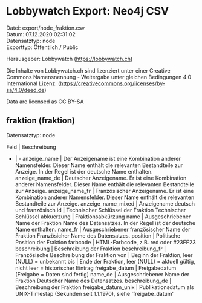 Lobbywatch Export: Neo4j CSV
============================

Datei: export/node_fraktion.csv  
Datum: 07.12.2020 02:31:02  
Datensatztyp: node  
Exporttyp: Öffentlich / Public  

Herausgeber: Lobbywatch (https://lobbywatch.ch)  

Die Inhalte von Lobbywatch.ch sind lizenziert unter einer Creative Commons Namensnennung - Weitergabe unter gleichen Bedingungen 4.0 International Lizenz. (https://creativecommons.org/licenses/by-sa/4.0/deed.de)

Data are licensed as CC BY-SA


## fraktion (fraktion)

Datensatztyp: node

Feld | Beschreibung
- | -
anzeige_name | Der Anzeigename ist eine Kombination anderer Namensfelder. Dieser Name enthält die relevanten Bestandteile zur Anzeige. In der Regel ist der deutsche Name enthalten.
anzeige_name_de | Deutscher Anzeigename. Er ist eine Kombination anderer Namensfelder. Dieser Name enthält die relevanten Bestandteile zur Anzeige.
anzeige_name_fr | Französischer Anzeigename. Er ist eine Kombination anderer Namensfelder. Dieser Name enthält die relevanten Bestandteile zur Anzeige.
anzeige_name_mixed | Anzeigename deutsch und französisch
id | Technischer Schlüssel der Fraktion Technischer Schlüssel
abkuerzung | Fraktionsabkürzung
name | Ausgeschriebener Name der Fraktion Name des Datensatzes. In der Regel ist der deutsche Name enthalten.
name_fr | Ausgeschriebener französischer Name der Fraktion Französicher Name des Datensatzes.
position | Politische Position der Fraktion
farbcode | HTML-Farbcode, z.B. red oder #23FF23
beschreibung | Beschreibung der Fraktion
beschreibung_fr | Französische Beschreibung der Fraktion
von | Beginn der Fraktion, leer (NULL) = unbekannt
bis | Ende der Fraktion, leer (NULL) = aktuell gültig, nicht leer = historischer Eintrag
freigabe_datum | Freigabedatum (Freigabe = Daten sind fertig)
name_de | Ausgeschriebener Name der Fraktion Deutscher Name des Datensatzes.
beschreibung_de | Beschreibung der Fraktion
freigabe_datum_unix | Publikationsdatum als UNIX-Timestap (Sekunden seit 1.1.1970), siehe 'freigabe_datum'

